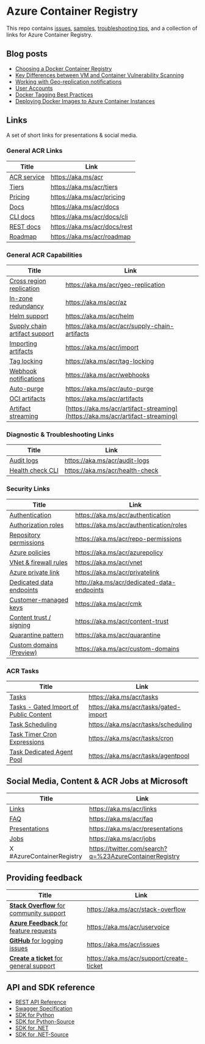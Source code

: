 # Azure Container Registry

This repo contains [issues](https://github.com/Azure/acr/issues), [samples](./docs), [troubleshooting tips](./docs/Troubleshooting%20Guide.md), and a collection of links for Azure Container Registry.

## Blog posts

* [Choosing a Docker Container Registry](https://stevelasker.blog/2018/11/14/choosing-a-docker-container-registry/)
* [Key Differences between VM and Container Vulnerability Scanning](https://stevelasker.blog/2018/06/27/key-differences-between-vm-and-container-vulnerability-scanning/)
* [Working with Geo-replication notifications](https://stevelasker.blog/2018/01/29/working-with-acr-geo-replication-notifications/)
* [User Accounts](https://stevelasker.blog/2016/11/17/azure-container-registry-user-accounts/)
* [Docker Tagging Best Practices](https://stevelasker.blog/2018/03/01/docker-tagging-best-practices-for-tagging-and-versioning-docker-images/)
* [Deploying Docker Images to Azure Container Instances](https://stevelasker.blog/2017/07/28/deploying-docker-images-from-the-azure-container-registry-to-azure-container-instances/)

## Links

A set of short links for presentations & social media.

### General ACR Links

| Title | Link |
| - | - |
| [ACR service](https://aka.ms/acr) | https://aka.ms/acr |
| [Tiers](https://aka.ms/acr/tiers) | https://aka.ms/acr/tiers |
| [Pricing](https://aka.ms/acr/pricing) | https://aka.ms/acr/pricing |
| [Docs](https://aka.ms/acr/docs) | https://aka.ms/acr/docs |
| [CLI docs](https://aka.ms/acr/docs/cli) | https://aka.ms/acr/docs/cli |
| [REST docs](https://aka.ms/acr/docs/rest) | https://aka.ms/acr/docs/rest |
| [Roadmap](https://aka.ms/acr/roadmap) | https://aka.ms/acr/roadmap |

### General ACR Capabilities

| Title | Link |
| - | - |
| [Cross region replication](https://aka.ms/acr/geo-replication) | https://aka.ms/acr/geo-replication |
| [In-zone redundancy](https://aka.ms/acr/az) | https://aka.ms/acr/az |
| [Helm support](https://aka.ms/acr/helm) | https://aka.ms/acr/helm |
| [Supply chain artifact support](https://aka.ms/acr/acr/supply-chain-artifacts) | https://aka.ms/acr/acr/supply-chain-artifacts |
| [Importing artifacts](https://aka.ms/acr/import) | https://aka.ms/acr/import |
| [Tag locking](https://aka.ms/acr/tag-locking) | https://aka.ms/acr/tag-locking |
| [Webhook notifications](https://aka.ms/acr/webhooks) | https://aka.ms/acr/webhooks |
| [Auto-purge](https://aka.ms/acr/auto-purge) | https://aka.ms/acr/auto-purge |
| [OCI artifacts](https://aka.ms/acr/artifacts) | https://aka.ms/acr/artifacts |
| [Artifact streaming](https://aka.ms/acr/artifact-streaming) | [https://aka.ms/acr/artifact-streaming](https://aka.ms/acr/artifact-streaming)

### Diagnostic & Troubleshooting Links

| Title | Link |
| - | - |
| [Audit logs](https://aka.ms/acr/audit-logs) | https://aka.ms/acr/audit-logs |
| [Health check CLI](https://aka.ms/acr/health-check) | https://aka.ms/acr/health-check |

### Security Links

| Title | Link |
| - | - |
| [Authentication](https://aka.ms/acr/authentication) | https://aka.ms/acr/authentication |
| [Authorization roles](https://aka.ms/acr/authentication/roles) | https://aka.ms/acr/authentication/roles |
| [Repository permissions](https://aka.ms/acr/repo-permissions) | https://aka.ms/acr/repo-permissions |
| [Azure policies](https://aka.ms/acr/azurepolicy) | https://aka.ms/acr/azurepolicy |
| [VNet & firewall rules](https://aka.ms/acr/vnet) | https://aka.ms/acr/vnet |
| [Azure private link](https://aka.ms/acr/privatelink) | https://aka.ms/acr/privatelink |
| [Dedicated data endpoints](http://aka.ms/acr/dedicated-data-endpoints) | http://aka.ms/acr/dedicated-data-endpoints |
| [Customer-managed keys](https://aka.ms/acr/cmk) | https://aka.ms/acr/cmk |
| [Content trust / signing](https://aka.ms/acr/content-trust) | https://aka.ms/acr/content-trust |
| [Quarantine pattern](https://aka.ms/acr/quarantine) | https://aka.ms/acr/quarantine |
| [Custom domains (Preview)](https://aka.ms/acr/custom-domains) | https://aka.ms/acr/custom-domains |

### ACR Tasks

| Title | Link |
| - | - |
| [Tasks](https://aka.ms/acr/tasks) | https://aka.ms/acr/tasks |
| [Tasks - Gated Import of Public Content](https://aka.ms/acr/tasks/gated-import) | https://aka.ms/acr/tasks/gated-import |
| [Task Scheduling](https://aka.ms/acr/tasks/scheduling) | https://aka.ms/acr/tasks/scheduling |
| [Task Timer Cron Expressions](https://aka.ms/acr/tasks/cron) | https://aka.ms/acr/tasks/cron |
| [Task Dedicated Agent Pool](https://aka.ms/acr/tasks/agentpool) | https://aka.ms/acr/tasks/agentpool |

## Social Media, Content & ACR Jobs at Microsoft

| Title | Link |
|-|-|
| [Links](https://aka.ms/acr/links) | https://aka.ms/acr/links |
| [FAQ](https://aka.ms/acr/faq) | https://aka.ms/acr/faq |
| [Presentations](https://aka.ms/acr/presentations) | https://aka.ms/acr/presentations |
| [Jobs](https://aka.ms/acr/jobs) | https://aka.ms/acr/jobs |
| X #AzureContainerRegistry | https://twitter.com/search?q=%23AzureContainerRegistry |

## Providing feedback

| Title | Link |
|-|-|
| [**Stack Overflow** for community support](https://aka.ms/acr/stack-overflow) | https://aka.ms/acr/stack-overflow |
| [**Azure Feedback** for feature requests](https://aka.ms/acr/uservoice) | https://aka.ms/acr/uservoice |
| [**GitHub** for logging issues](https://aka.ms/acr/issues) | https://aka.ms/acr/issues |
| [**Create a ticket** for general support](https://aka.ms/acr/support/create-ticket) | https://aka.ms/acr/support/create-ticket |

## API and SDK reference

* [REST API Reference](https://docs.microsoft.com/rest/api/containerregistry/)
* [Swagger Specification](https://github.com/Azure/azure-rest-api-specs/blob/master/specification/containerregistry/resource-manager/Microsoft.ContainerRegistry/stable/2017-10-01/containerregistry.json)
* [SDK for Python](https://pypi.python.org/pypi/azure-mgmt-containerregistry)
* [SDK for Python-Source](https://github.com/Azure/azure-sdk-for-python/tree/master/azure-mgmt-containerregistry)
* [SDK for .NET](https://www.nuget.org/packages/Microsoft.Azure.Management.ContainerRegistry)
* [SDK for .NET-Source](https://github.com/Azure/azure-sdk-for-net/tree/master/src/SDKs/ContainerRegistry)
